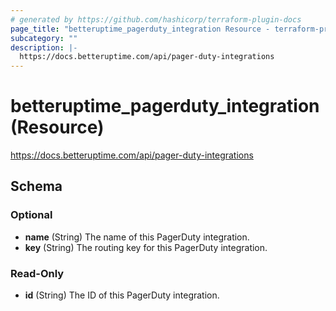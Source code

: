 ```yaml
---
# generated by https://github.com/hashicorp/terraform-plugin-docs
page_title: "betteruptime_pagerduty_integration Resource - terraform-provider-better-uptime"
subcategory: ""
description: |-
  https://docs.betteruptime.com/api/pager-duty-integrations
---
```


# betteruptime_pagerduty_integration (Resource)

https://docs.betteruptime.com/api/pager-duty-integrations



<!-- schema generated by tfplugindocs -->
## Schema

### Optional
- **name** (String) The name of this PagerDuty integration.
- **key** (String) The routing key for this PagerDuty integration.


### Read-Only

- **id** (String) The ID of this PagerDuty integration.

